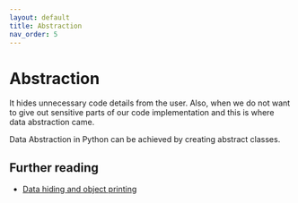 ```yaml
---
layout: default
title: Abstraction
nav_order: 5
---
```

# Abstraction

It hides unnecessary code details from the user. Also,  when we do not want to give out sensitive parts of our code implementation and this is where data abstraction came.

Data Abstraction in Python can be achieved by creating abstract classes.

## Further reading
- [Data hiding and object printing](https://www.geeksforgeeks.org/object-oriented-programming-in-python-set-2-data-hiding-and-object-printing/)
